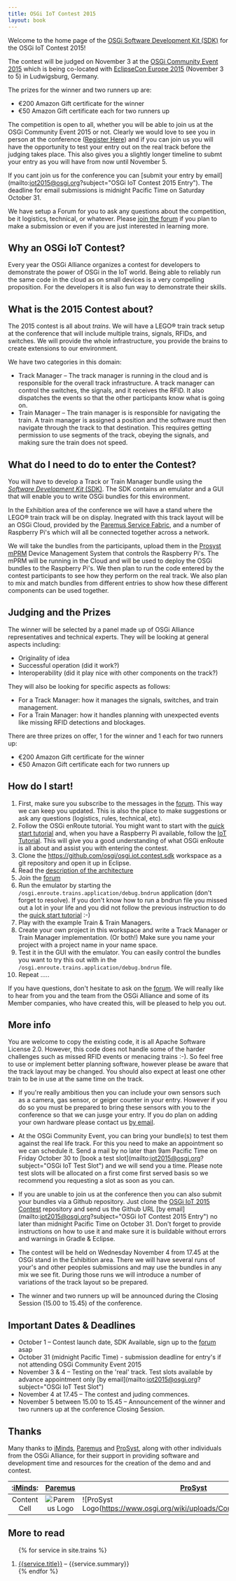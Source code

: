 ```yaml
---
title: OSGi IoT Contest 2015
layout: book
---
```


Welcome to the home page of the [OSGi Software Development Kit (SDK)](https://github.com/osgi/osgi.iot.contest.sdk) for the OSGi IoT Contest 2015! 

The contest will be judged on November 3 at the [OSGi Community Event 2015](http://www.osgi.org/CommunityEvent2015) which is being co-located with [EclipseCon Europe 2015](ce) (November 3 to 5) in Ludwigsburg, Germany.  

The prizes for the winner and two runners up are:

* €200 Amazon Gift certificate for the winner
* €50 Amazon Gift certificate each for two runners up

The competition is open to all, whether you will be able to join us at the OSGi Community Event 2015 or not.  Clearly we would love to see you in person at the conference ([Register Here](https://www.eclipsecon.org/europe2015/registration)) and if you can join us you will have the opportunity to test your entry out on the real track before the judging takes place.  This also gives you a slightly longer timeline to submt your entry as you will have from now until November 5.

If you cant join us for the conference you can [submit your entry by email](mailto:iot2015@osgi.org?subject="OSGi IoT Contest 2015 Entry").  The deadline for email submissions is midnight Pacific Time on Saturday October 31.

We have setup a Forum for you to ask any questions about the competition, be it logistics, technical, or whatever. Please [join the forum](/trains/900-forum.html) if you plan to make a submission or even if you are just interested in learning more.

## Why an OSGi IoT Contest?

Every year the OSGi Alliance organizes a contest for developers to demonstrate the power of OSGi in the IoT world. Being able to reliably run the same code in the cloud as on small devices is a very compelling proposition. For the developers it is also fun way to demonstrate their skills.

## What is the 2015 Contest about?

The 2015 contest is all about _trains_. We will have a LEGO® train track setup at the conference that will include multiple trains, signals, RFIDs, and switches. We will provide the whole infrastructure, you provide the brains to create extensions to our environment.  

We have two categories in this domain:

* Track Manager – The track manager is running in the cloud and is responsible for the overall track infrastructure. A track manager can control the switches, the signals, and it receives the RFID. It also dispatches the events so that the other participants know what is going on.
* Train Manager – The train manager is is responsible for navigating the train. A train manager is assigned a position and the software must then navigate through the track to that destination. This requires getting permission to use segments of the track, obeying the signals, and making sure the train does not speed.

## What do I need to do to enter the Contest?

You will have to develop a Track or Train Manager bundle using the [_Software Development Kit_ (SDK)](https://github.com/osgi/osgi.iot.contest.sdk). The SDK contains an emulator and a GUI that will enable you to write OSGi bundles for this environment. 

In the Exhibition area of the conference we will have a stand where the LEGO® train track will be on display.  Inegrated with this track layout will be an OSGi Cloud, provided by the [Paremus Service Fabric](http://www,paremus.com), and a number of Raspberry Pi's which will all be connected together across a network. 

We will take the bundles from the participants, upload them in the [Prosyst mPRM](http://www.prosyst.com) Device Management System that controls the Raspberry Pi's. The mPRM will be running in the Cloud and will be used to deploy the OSGi bundles to the Raspberry Pi's.  We then plan to run the code entered by the contest participants to see how they perform on the real track. We also plan to mix and match bundles from different entries to show how these different components can be used together. 

## Judging and the Prizes

The winner will be selected by a panel made up of OSGi Alliance representatives and technical experts.  They will be looking at general aspects including:
- Originality of idea
- Successful operation (did it work?)
- Interoperability (did it play nice with other components on the track?)

They will also be looking for specific aspects as follows:
- For a Track Manager: how it manages the signals, switches, and train management. 
- For a Train Manager: how it handles planning with unexpected events like missing RFID detections and blockages.

There are three prizes on offer, 1 for the winner and 1 each for two runners up:
* €200 Amazon Gift certificate for the winner
* €50 Amazon Gift certificate each for two runners up

## How do I start!

1. First, make sure you subscribe to the messages in the [forum](/trains/900-forum.html). This way we can keep you updated. This is also the place to make suggestions or ask any questions (logistics, rules, technical, etc). 
2. Follow the OSGi enRoute tutorial. You might want to start with the [quick start tutorial][qs] and, when you have a Raspberry Pi available, follow the [IoT Tutorial][iot]. This will give you a good understanding of what OSGi enRoute is all about and assist you with entering the contest.
3. Clone the https://github.com/osgi/osgi.iot.contest.sdk workspace as a git repository and open it up in Eclipse.
4. Read the [description of the architecture](/trains/200-architecture.html)
5. Join the [forum](/trains/900-forum.html)
6. Run the emulator by starting the `/osgi.enroute.trains.application/debug.bndrun` application (don't forget to resolve). If you don't know how to run a bndrun file you missed out a lot in your life and you did not follow the previous instruction to do the [quick start tutorial][qs] :-)
7. Play with the example Train & Train Managers. 
8. Create your own project in this workspace and write a Track Manager or Train Manager implementation. (Or both!) Make sure you name your project with a project name in your name space.
9. Test it in the GUI with the emulator. You can easily control the bundles you want to try this out with in the `/osgi.enroute.trains.application/debug.bndrun` file.
10. Repeat .....
 
If you have questions, don't hesitate to ask on the [forum](/trains/900-forum.html). We will really like to hear from you and the team from the OSGi Alliance and some of its Member companies, who have created this, will be pleased to help you out.


## More info

You are welcome to copy the existing code, it is all Apache Software License 2.0. However, this code does not handle some of the harder challenges such as missed RFID events or menacing trains :-). So feel free to use or implement better planning software, however please be aware that the track layout may be changed. You should also expect at least one other train to be in use at the same time on the track. 

* If you're really ambitious then you can include your own sensors such as a camera, gas sensor, or geiger counter in your entry.  However if you do so you must be prepared to bring these sensors with you to the conference so that we can jusge your entry. If you do plan on adding your own hardware please contact us [by email](mailto:iot2015@osgi.org).

* At the OSGi Community Event, you can bring your bundle(s) to test them against the real life track. For this you need to make an appointment so we can schedule it. Send a mail by no later than 9am Pacific Time on Friday October 30 to [book a test slot](mailto:iot2015@osgi.org?subject="OSGi IoT Test Slot") and we will send you a time.  Please note test slots will be allocated on a first come first served basis so we recommend you requesting a slot as soon as you can.

* If you are unable to join us at the conference then you can also submit your bundles via a Github repository. Just clone the [OSGi IoT 2015 Contest][repo] repository and send us the Github URL [by email](mailto:iot2015@osgi.org?subject="OSGi IoT Contest 2015 Entry") no later than midnight Pacific Time on October 31. Don't forget to provide instructions on how to use it and make sure it is buildable without errors and warnings in Gradle & Eclipse. 

* The contest will be held on Wednesday November 4 from 17.45 at the OSGi stand in the Exhibition area. There we will have several runs of your's and other peoples submissions and may use the bundles in any mix we see fit. During those runs we will introduce a number of variations of the track layout so be prepared. 

* The winner and two runners up will be announced during the Closing Session (15.00 to 15.45) of the conference.

## Important Dates & Deadlines

* October 1 – Contest launch date, SDK Available, sign up to the [forum](forum.html) asap
* October 31 (midnight Pacific Time) - submission deadline for entry's if not attending OSGi Community Event 2015
* November 3 & 4 – Testing on the 'real' track. Test slots available by advance appointment only [by email](mailto:iot2015@osgi.org?subject="OSGi IoT Test Slot")
* November 4 at 17.45 – The contest and juding commences. 
* November 5 between 15.00 to 15.45 – Announcement of the winner and two runners up at the conference Closing Session.

## Thanks

Many thanks to [iMinds](https://www.iminds.be/en), [Paremus](http://www.paremus.com) and [ProSyst](http://www.prosyst.com), along with other individuals from the OSGi Alliance, for their support in providing software and development time and resources for the creation of the demo and and contest.

| :[iMinds](https://www.iminds.be/en): | [Paremus](http://www.paremus.com) | [ProSyst](http://www.prosyst.com)|
| :-------------: | :-------------: | ------------- |
| Content Cell  | ![Paremus Logo](https://www.osgi.org/wiki/uploads/Community/paremus1.png)  |![ProSyst Logo(https://www.osgi.org/wiki/uploads/Community/prosyst1.png)|

## More to read

<div>
<ol>

{% for service in site.trains %}<li><a href="{{service.url}}">{{service.title}}</a> – {{service.summary}}</li>
{% endfor %}

</ol>
</div>

[ce]: https://www.eclipsecon.org/europe2015/
[iot]: /book/500-tutorial-iot.html
[qs]: /200-quick-start.html
[repo]: https://github.com/osgi/osgi.iot.contest.sdk
